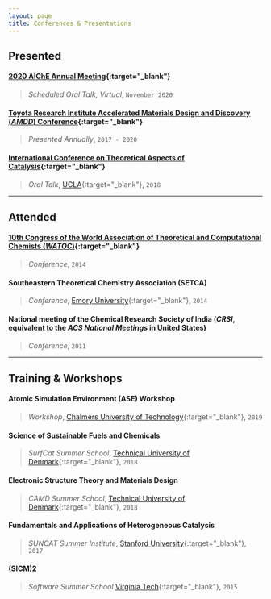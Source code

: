 ```yaml
---
layout: page
title: Conferences & Presentations
---
```


## **Presented**
#### [2020 AIChE Annual Meeting](https://www.aiche.org/conferences/aiche-annual-meeting/2020){:target="_blank"}
>
> *Scheduled Oral Talk, Virtual*, `November 2020`

#### [Toyota Research Institute Accelerated Materials Design and Discovery (*AMDD*) Conference](https://www.tri.global/accelerated-materials-design-and-discovery/){:target="_blank"}
>
> *Presented Annually*, `2017 - 2020`

#### [International Conference on Theoretical Aspects of Catalysis](http://www.chem.ucla.edu/~ana/ICTAC2018.html){:target="_blank"}
>
> *Oral Talk*, [UCLA](https://www.ucla.edu/){:target="_blank"}, `2018`

---
## **Attended**
#### [10th Congress of the World Association of Theoretical and Computational Chemists (*WATOC*)](https://watoc.net/pdf/WATOC_PGM1.pdf){:target="_blank"}
>
> *Conference*, `2014`

#### Southeastern Theoretical Chemistry Association (SETCA)
>
> *Conference*, [Emory University](https://www.emory.edu/home/index.html){:target="_blank"}, `2014`

#### National meeting of the Chemical Research Society of India (*CRSI*, equivalent to the *ACS National Meetings* in United States)
>
> *Conference*, `2011`

---
## **Training & Workshops**
#### Atomic Simulation Environment (ASE) Workshop
>
> *Workshop*, [Chalmers University of Technology](https://www.chalmers.se/en/Pages/default.aspx){:target="_blank"}, `2019`

#### Science of Sustainable Fuels and Chemicals
>
> *SurfCat Summer School*, [Technical University of Denmark](https://www.dtu.dk/english){:target="_blank"}, `2018`

#### Electronic Structure Theory and Materials Design
>
> *CAMD Summer School*, [Technical University of Denmark](https://www.dtu.dk/english){:target="_blank"}, `2018`

#### Fundamentals and Applications of Heterogeneous Catalysis
>
> *SUNCAT Summer Institute*, [Stanford University](https://www.stanford.edu/){:target="_blank"}, `2017`

#### (SICM)2
>
> *Software Summer School* [Virginia Tech](https://vt.edu/){:target="_blank"}, `2015`
